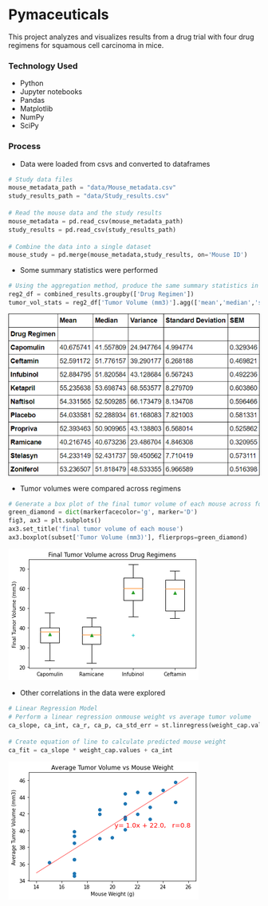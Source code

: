 # Pymaceuticals

This project analyzes and visualizes results from a drug trial with four drug regimens for squamous cell carcinoma in mice.

### Technology Used

- Python
- Jupyter notebooks
- Pandas
- Matplotlib
- NumPy
- SciPy

### Process

- Data were loaded from csvs and converted to dataframes

```python
# Study data files
mouse_metadata_path = "data/Mouse_metadata.csv"
study_results_path = "data/Study_results.csv"

# Read the mouse data and the study results
mouse_metadata = pd.read_csv(mouse_metadata_path)
study_results = pd.read_csv(study_results_path)

# Combine the data into a single dataset
mouse_study = pd.merge(mouse_metadata,study_results, on='Mouse ID')
```

- Some summary statistics were performed

```python
# Using the aggregation method, produce the same summary statistics in a single line
reg2_df = combined_results.groupby(['Drug Regimen'])
tumor_vol_stats = reg2_df['Tumor Volume (mm3)'].agg(['mean','median','std','var','sem'])
```

![Tumor Volume Statistics](/images/tumor_vol_stats.png)

- Tumor volumes were compared across regimens

```python
# Generate a box plot of the final tumor volume of each mouse across four regimens of interest
green_diamond = dict(markerfacecolor='g', marker='D')
fig3, ax3 = plt.subplots()
ax3.set_title('final tumor volume of each mouse')
ax3.boxplot(subset['Tumor Volume (mm3)'], flierprops=green_diamond)
```

![Tumor Volume Comparison](/images/final_tumor_vol.png)

- Other correlations in the data were explored

```python
# Linear Regression Model
# Perform a linear regression onmouse weight vs average tumor volume
ca_slope, ca_int, ca_r, ca_p, ca_std_err = st.linregress(weight_cap.values, capo_ave.values)

# Create equation of line to calculate predicted mouse weight
ca_fit = ca_slope * weight_cap.values + ca_int

```

![Tumov Volume vs Weight](/images/tumorvol_vs_weight.png)

